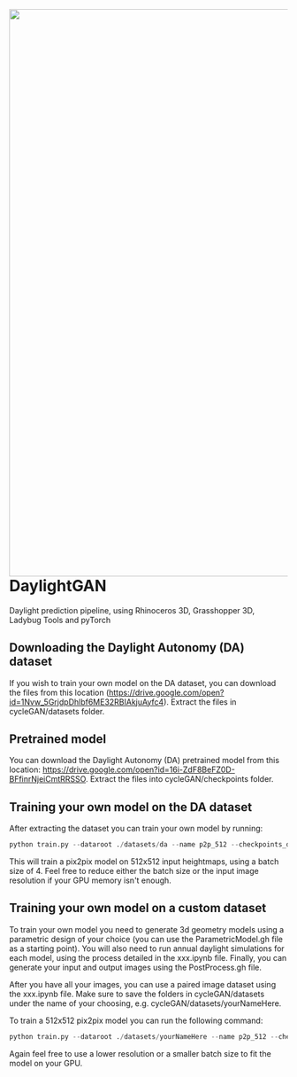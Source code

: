 <img src='imgs/daylightGAN_v1.gif' align="left" width=1024>

# DaylightGAN
Daylight prediction pipeline, using Rhinoceros 3D, Grasshopper 3D, Ladybug Tools and pyTorch

## Downloading the Daylight Autonomy (DA) dataset

If you wish to train your own model on the DA dataset, you can download the files from this location (https://drive.google.com/open?id=1Nvw_5GrjdpDhlbf6ME32RBIAkjuAyfc4). Extract the files in cycleGAN/datasets folder.

## Pretrained model

You can download the Daylight Autonomy (DA) pretrained model from this location: https://drive.google.com/open?id=16i-ZdF8BeFZ0D-BFfinrNjeiCmtRRSSO. Extract the files into cycleGAN/checkpoints folder.

## Training your own model on the DA dataset

After extracting the dataset you can train your own model by running:

```python
python train.py --dataroot ./datasets/da --name p2p_512 --checkpoints_dir ./checkpoints/da --model pix2pix --batch_size 4 --norm instance --init_type kaiming --dataset aligned --direction AtoB --load_size 512 --crop_size 512 --no_flip --display_winsize 512 --gan_mode lsgan --lr_policy linear --netG unet_512 --netD n_layers --n_layers_D 4
```
This will train a pix2pix model on 512x512 input heightmaps, using a batch size of 4. Feel free to reduce either the batch size or the input image resolution if your GPU memory isn't enough.

## Training your own model on a custom dataset

To train your own model you need to generate 3d geometry models using a parametric design of your choice (you can use the ParametricModel.gh file as a starting point). You will also need to run annual daylight simulations for each model, using the process detailed in the xxx.ipynb file. Finally, you can generate your input and output images using the PostProcess.gh file.

After you have all your images, you can use a paired image dataset using the xxx.ipynb file. Make sure to save the folders in cycleGAN/datasets under the name of your choosing, e.g. cycleGAN/datasets/yourNameHere.

To train a 512x512 pix2pix model you can run the following command:

```python
python train.py --dataroot ./datasets/yourNameHere --name p2p_512 --checkpoints_dir ./checkpoints/yourNameHere --model pix2pix --batch_size 4 --norm instance --init_type kaiming --dataset aligned --direction AtoB --load_size 512 --crop_size 512 --no_flip --display_winsize 512 --gan_mode lsgan --lr_policy linear --netG unet_512 --netD n_layers --n_layers_D 4
```

Again feel free to use a lower resolution or a smaller batch size to fit the model on your GPU.
